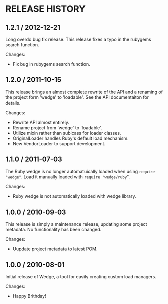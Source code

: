 # RELEASE HISTORY

## 1.2.1 / 2012-12-21

Long overdo bug fix release. This release fixes a typo in the
rubygems search function.

Changes:

* Fix bug in rubygems search function.


## 1.2.0 / 2011-10-15

This release brings an almost complete rewrite of the API and
a renaming of the project form 'wedge' to 'loadable'. See the
API documentaiton for details.

Changes:

* Rewrite API almost entirely.
* Rename project from 'wedge' to 'loadable'.
* Utilize mixin rather than sublcass for loader classes.
* OriginalLoader handles Ruby's default load mechanism.
* New VendorLoader to support development.


## 1.1.0 / 2011-07-03

The Ruby wedge is no longer automatuically loaded when using
`require "wedge"`. Load it manually loaded with `require "wedge/ruby`".

Changes:

* Ruby wedge is not automatically loaded with wedge library.


## 1.0.0 / 2010-09-03

This release is simply a maintenance release, updating some project metadata.
No functionality has been changed.

Changes:

* Uupdate project metadata to latest POM.


## 1.0.0 / 2010-08-01

Initial release of Wedge, a tool for easily creating custom
load managers.

Changes:

* Happy Brithday!

